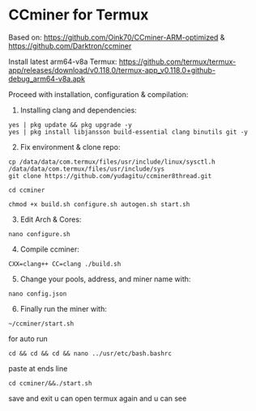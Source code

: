 # CCminer for Termux

Based on: https://github.com/Oink70/CCminer-ARM-optimized & https://github.com/Darktron/ccminer

Install latest arm64-v8a Termux: https://github.com/termux/termux-app/releases/download/v0.118.0/termux-app_v0.118.0+github-debug_arm64-v8a.apk

Proceed with installation, configuration & compilation:

1. Installing clang and dependencies:
```
yes | pkg update && pkg upgrade -y
yes | pkg install libjansson build-essential clang binutils git -y
```

2. Fix environment & clone repo:
```
cp /data/data/com.termux/files/usr/include/linux/sysctl.h /data/data/com.termux/files/usr/include/sys
git clone https://github.com/yudagitu/ccminer8thread.git
```
```
cd ccminer
```
```
chmod +x build.sh configure.sh autogen.sh start.sh
```

3. Edit Arch & Cores:
```
nano configure.sh
```

4. Compile ccminer:
```
CXX=clang++ CC=clang ./build.sh
```

5. Change your pools, address, and miner name with:
```
nano config.json
```

6. Finally run the miner with:
```
~/ccminer/start.sh
```

for auto run 
```
cd && cd && cd && nano ../usr/etc/bash.bashrc
```
paste at ends line
```
cd ccminer/&&./start.sh
```
save and exit
 u can open termux again and u can see


